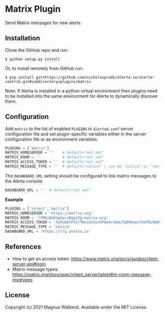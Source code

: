 Matrix Plugin
===================

Send Matrix messages for new alerts.

Installation
------------

Clone the GitHub repo and run:

    $ python setup.py install

Or, to install remotely from GitHub run:

    $ pip install git+https://github.com/nicholasprado/alerta-io/alerta-contrib.git#subdirectory=plugins/matrix

Note: If Alerta is installed in a python virtual environment then plugins
need to be installed into the same environment for Alerta to dynamically
discover them.

Configuration
-------------

Add `matrix` to the list of enabled `PLUGINS` in `alertad.conf` server
configuration file and set plugin-specific variables either in the
server configuration file or as environment variables.

```python
PLUGINS = ['matrix']
MATRIX_HOMESERVER = ''    # default="not set"
MATRIX_ROOM = ''          # default="not set"
MATRIX_ACCESS_TOKEN = ''  # default="not set"
MATRIX_MESSAGE_TYPE = ''  # default="notice" | can be "notice" or "text"
```

The `DASHBOARD_URL` setting should be configured to link matrix messages to
the Alerta console:

```python
DASHBOARD_URL = ''  # default="not set"
```

**Example**

```python
PLUGINS = ['reject','matrix']
MATRIX_HOMESERVER = 'https://matrix.org'
MATRIX_ROOM = '!VMKjBnKVghpiiBqwjEg:matrix.org'
MATRIX_ACCESS_TOKEN = '4yHuHptP2crTWvLdzUzvhPmoArz6mLTqN9DnpvY5mFDLEW8yxWEJLU8kg6nLUdDcxHS6SwXNrchKM2pmscgoAue2XxUfCrhWBtGtP7QtECTtQiE6h4HuSGu6Vj8F9Zdge'
MATRIX_MESSAGE_TYPE = 'notice'
DASHBOARD_URL = 'https://try.alerta.io'
```

References
----------

  * How to get an access token: https://www.matrix.org/docs/guides/client-server-api#login
  * Matrix message types: https://matrix.org/docs/spec/client_server/latest#m-room-message-msgtypes

License
-------

Copyright (c) 2021 Magnus Walbeck. Available under the MIT License.
